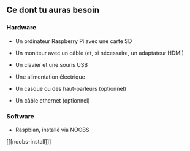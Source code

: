 ## Ce dont tu auras besoin

### Hardware

+ Un ordinateur Raspberry Pi avec une carte SD

+ Un moniteur avec un câble (et, si nécessaire, un adaptateur HDMI)

+ Un clavier et une souris USB

+ Une alimentation électrique

+ Un casque ou des haut-parleurs (optionnel)

+ Un câble ethernet (optionnel)

### Software

+ Raspbian, installé via NOOBS

[[[noobs-install]]]